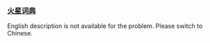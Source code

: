 ### [火星词典](https://leetcode.com/problems/Jf1JuT)

<p>English description is not available for the problem. Please switch to Chinese.</p>
